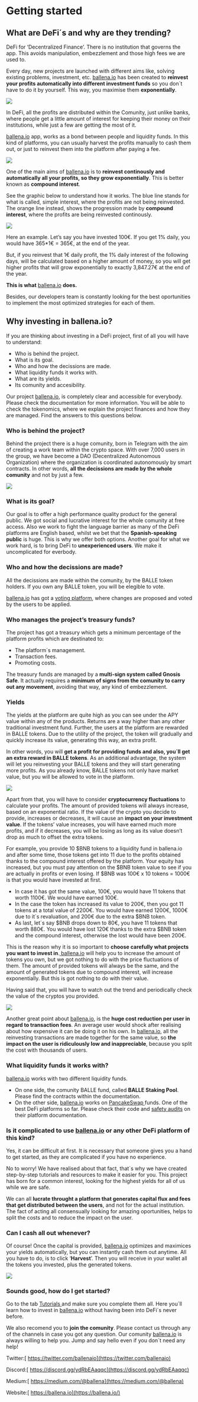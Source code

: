 # Getting started

## What are DeFi´s and why are they trending? 

DeFi for ‘Decentralized Finance’. There is no institution that governs the app. This avoids manipulation, embezzlement and those high fees we are used to. 

Every day, new projects are launched with different aims like, solving existing problems, investment, etc. [ballena.io](https://ballena.io/) has been created to **reinvest your profits automatically into different investment funds** so you don´t have to do it by yourself. This way, you maximise them **exponentially**. 



![](.gitbook/assets/bitcoin-5675758_1280.png)



In DeFi, all the profits are distributed within the Comunity, just unlike banks, where people get a little amount of interest for keeping their money on their institutions, while just a few are getting the most of it. 

[ballena.io](https://ballena.io/) app, works as a bond between people and liquidity funds. In this kind of platforms, you can usually harvest the profits manually to cash them out, or just to reinvest them into the platform after paying a fee.



![](.gitbook/assets/image%20%282%29.png)



One of the main aims of [ballena.io](https://ballena.io/) is to **reinvest continously and automatically all your profits, so they grow exponentially**. This is better known as **compound interest**. 

See the graphic below to understand how it works. The blue line stands for what is called, simple interest, where the profits are not being reinvested. The orange line instead, shows the progression made by **compound interest**, where the profits are being reinvested continously.



![](.gitbook/assets/sin-titulo%20%283%29.png)



Here an example. Let’s say you have invested 100€. If you get 1% daily, you would have 365\*1€ = 365€, at the end of the year. 

But, if you reinvest that 1€ daily profit, the 1% daily interest of the following days, will be calculated based on a higher amount of money, so you will get higher profits that will grow exponentially to exactly 3,847.27€ at the end of the year. 

**This is what** [ballena.io](https://ballena.io/) **does.** 

Besides, our developers team is constantly looking for the best oportunities to implement the most optimized strategies for each of them.



## Why investing in ballena.io? 

If you are thinking about investing in a DeFi project, first of all you will have to understand:

* Who is behind the project. 
* What is its goal. 
* Who and how the decissions are made. 
* What liquidity funds it works with. 
* What are its yields. 
* Its comunity and accesibility.



Our project [ballena.io](https://ballena.io/), is completely clear and accessible for everybody. Please check the documentation for more information. You will be able to check the tokenomics, where we explain the project finances and how they are managed. Find the answers to this questions below.



### Who is behind the project?

Behind the project there is a huge comunity, born in Telegram with the aim of creating a work team within the crypto space. With over 7,000 users in the group, we have become a DAO \(Decentralized Autonomous Organization\) where the organization is coordinated autonomously by smart contracts. In other words, **all the decissions are made by the whole comunity** and not by just a few.



![](.gitbook/assets/communication-1297544_1280.webp)



### What is its goal?

Our goal is to offer a high performance quality product for the general public. We got social and lucrative interest for the whole comunity at free access. Also we work to fight the language barrier as many of the DeFi platforms are English based, whilst we bet that the **Spanish-speaking public** is huge. This is why we offer both options. Another goal for what we work hard, is to bring DeFi to **unexperienced users**. We make it uncomplicated for everbody.



### Who and how the decissions are made?

All the decissions are made within the comunity, by the BALLE token holders. If you own any BALLE token, you will be elegible to vote.

[ballena.io](https://ballena.io/)  has got a [voting platform](https://vote.ballena.io/), where changes are proposed and voted by the users to be applied.



### Who manages the project’s treasury funds?

The project has got a treasury which gets a minimum percentage of the platform profits which are destinated to: 

* The platform´s management.
* Transaction fees.
* Promoting costs.



The treasury funds are managed by a **multi-sign system called Gnosis Safe**. It actually requires a **mínimum of signs from the comunity to carry out any movement**, avoiding that way, any kind of embezzlement.



### Yields

The yields at the platform are quite high as you can see under the APY value within any of the products. Returns are a way higher than any other traditional investment fund. Further, the users at the platform are rewarded in BALLE tokens. Due to the utility of the project, the token will gradually and quickly increase its value, generating this way, an extra profit.

In other words, you will **get a profit for providing funds and also, you´ll get an extra reward in BALLE tokens**. As an additional advantage, the system will let you reinvesting your BALLE tokens and they will start generating more profits. As you already know, BALLE tokens not only have market value, but you will be allowed to vote in the platform.



![](.gitbook/assets/tap-6039919_1280%20%281%29.webp)



Apart from that, you will have to consider **cryptocurrency fluctuations** to calculate your profits. The amount of provided tokens will always increase, based on an exponential ratio. If the value of the crypto you decide to provide, increases or decreases, it will cause an **impact on your investment value**. If the tokens’ value increases, you will have earned much more profits, and if it decreases, you will be losing as long as its value doesn’t drop as much to offset the extra tokens. 

For example, you provide 10 $BNB tokens to a liquidity fund in ballena.io and after some time, those tokens get into 11 due to the profits obtained thanks to the compound interest offered by the platform. Your equity has increased, but you must pay attention on the $BNB token value to see if you are actually in profits or even losing. If $BNB was 100€ x 10 tokens = 1000€ is that you would have invested at first. 

* In case it has got the same value, 100€, you would have 11 tokens that worth 1100€. We would have earned 100€. 
* In the case the token has increased its value to 200€, then you got 11 tokens at a total value of 2200€. You would have earned 1200€, 1000€ due to it´s revaluation, and 200€ due to the extra $BNB token. 
* As last, let´s say $BNB drops down to 80€, you have 11 tokens that worth 880€. You would have lost 120€ thanks to the extra $BNB token and the compound interest, otherwise the lost would have been 200€. 

This is the reason why it is so important to **choose carefully what projects you want to invest in**.[ ](https://vote.ballena.io/)[ballena.io](https://ballena.io/) will help you to increase the amount of tokens you own, but we got nothing to do with the price fluctuations of them. The amount of provided tokens will always be the same, and the amount of generated tokens due to compound interest, will increase exponentially. But this is got nothing to do with their value. 

Having said that, you will have to watch out the trend and periodically check the value of the cryptos you provided. 



![](.gitbook/assets/compos.png)



Another great point about [ballena.io](https://ballena.io/), is the **huge cost reduction per user in regard to transaction fees**. An average user would shock after realising about how expensive it can be doing it on his own. In [ballena.io](https://ballena.io/), all the reinvesting transactions are made together for the same value, so **the impact on the user is ridiculously low and inappreciable**, because you split the cost with thousands of users. 



### What liquidity funds it works with?

[ballena.io](https://ballena.io/) works with two different liquidity funds. 

* On one side, the comunity BALLE fund, called **BALLE Staking Pool**. Please find the contracts within the documentation. 
* On the other side, [ballena.io](https://ballena.io/) works on [PancakeSwap ](https://pancakeswap.finance/)funds. One of the best DeFi platforms so far. Please check their code and [safety audits](https://certik-public-assets.s3.amazonaws.com/REP-PancakeSwap-16_10_2020.pdf) on their platform documentation.



### Is it complicated to use [ballena.io](https://ballena.io/) or any other DeFi platform of this kind?

Yes, it can be difficult at first. It is necessary that someone gives you a hand to get started, as they are complicated if you have no experience. 

No to worry! We have realised about that fact, that´s why we have created step-by-step tutorials and resources to make it easier for you. This project has born for a common interest, looking for the highest yields for all of us while we are safe. 

We can all **lucrate throught a platform that generates capital flux and fees that get distributed between the users**, and not for the actual institution. The fact of acting all consensually looking for amazing oportunities, helps to split the costs and to reduce the impact on the user.



### Can I cash all out whenever?

Of course! Once the capital is provided, [ballena.io](https://ballena.io/) optimizes and maximices your yields automatically, but you can instantly cash them out anytime. All you have to do, is to click ‘**Harvest**’. Then you will receive in your wallet all the tokens you invested, plus the generated tokens.



![](.gitbook/assets/image%20%281%29.png)

### 

### Sounds good, how do I get started?

Go to the tab [Tutorials ](tutorials/)and make sure you complete them all. Here you´ll learn how to invest in [ballena.io](https://ballena.io/) without having been into DeFi´s never before. 

We also recomend you to **join the comunity**. Please contact us through any of the channels in case you got any question. Our comunity [ballena.io](https://ballena.io/) is always willing to help you. Jump and say hello even if you don´t need any help!

Twitter:[ https://twitter.com/ballenaio](https://twitter.com/ballenaio)

Discord:[ https://discord.gg/ydRbEAaqqc](https://discord.gg/ydRbEAaqqc)

Medium:[ https://medium.com/@ballena](https://medium.com/@ballena)

‌Website:[ https://ballena.io](https://ballena.io/)






